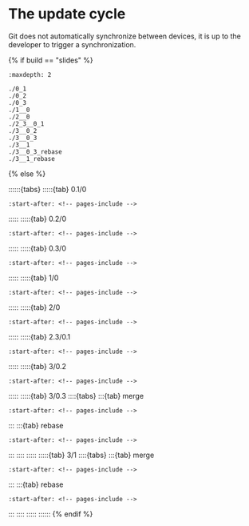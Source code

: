 # The update cycle

Git does not automatically synchronize between devices, it is up to the developer to trigger a synchronization.

{% if build == "slides" %}
<!-- BUILDING THE SLIDES -->
```{toctree}
:maxdepth: 2

./0_1
./0_2
./0_3
./1__0
./2__0
./2_3__0_1
./3__0_2
./3__0_3
./3__1
./3__0_3_rebase
./3__1_rebase
```
{% else %}
<!-- BUILDING THE PAGES -->
::::::{tabs}
:::::{tab} 0.1/0
```{include} ./0_1.md
:start-after: <!-- pages-include -->
```
:::::
:::::{tab} 0.2/0
```{include} ./0_2.md
:start-after: <!-- pages-include -->
```
:::::
:::::{tab} 0.3/0
```{include} ./0_3.md
:start-after: <!-- pages-include -->
```
:::::
:::::{tab} 1/0
```{include} ./1__0.md
:start-after: <!-- pages-include -->
```
:::::
:::::{tab} 2/0
```{include} ./2__0.md
:start-after: <!-- pages-include -->
```
:::::
:::::{tab} 2.3/0.1 
```{include} ./2_3__0_1.md
:start-after: <!-- pages-include -->
```
:::::
:::::{tab} 3/0.2 
```{include} ./3__0_2.md
:start-after: <!-- pages-include -->
```
:::::
:::::{tab} 3/0.3
::::{tabs}
:::{tab} merge
```{include} ./3__0_3.md
:start-after: <!-- pages-include -->
```
:::
:::{tab} rebase
```{include} ./3__0_3_rebase.md
:start-after: <!-- pages-include -->
```
:::
::::
:::::
:::::{tab} 3/1
::::{tabs}
:::{tab} merge
```{include} ./3__1.md
:start-after: <!-- pages-include -->
```
:::
:::{tab} rebase
```{include} ./3__1_rebase.md
:start-after: <!-- pages-include -->
```
:::
::::
:::::
::::::
{% endif %}
